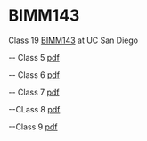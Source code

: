 # BIMM143
Class 19 [BIMM143](https://bioboot.github.io/bimm143_F24/schedule/#19) at UC San Diego

-- Class 5 [pdf](https://github.com/marrianex2/bimm143_github/blob/main/class05/Class05.pdf)

-- Class 6 [pdf](https://github.com/marrianex2/bimm143_github/blob/main/Class%206/Class-6.pdf) 

-- Class 7 [pdf](https://github.com/marrianex2/bimm143_github/blob/main/Lab%207%20BIMM%20143/Class-7-BIMM-143.pdf) 

--CLass 8 [pdf](https://github.com/marrianex2/bimm143_github/blob/main/Lab%208%20BIMM%20143/Lab-8-BIMM-143.pdf) 

--Class 9 [pdf](https://github.com/marrianex2/bimm143_github/blob/main/Lab%209%20BIMM%20143/Lab-9-BIMM-143.pdf)

